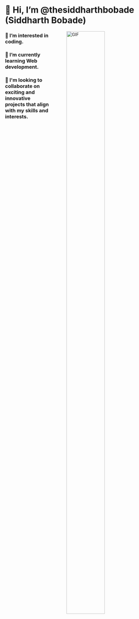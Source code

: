 # 👋 Hi, I’m @thesiddharthbobade (Siddharth Bobade) 

<img align="right" alt="GIF" src="https://i.giphy.com/media/L1R1tvI9svkIWwpVYr/giphy.webp" width="50%" height="70%" style="margin:0 50px;"> 

### 👀 I’m interested in coding.

### 🌱 I’m currently learning Web development.

### 💞️ I'm looking to collaborate on exciting and innovative projects that align with my skills and interests.




<!---
Siddharthbobade/Siddharthbobade is a ✨ special ✨ repository because its `README.md` (this file) appears on your GitHub profile.
You can click the Preview link to take a look at your changes.
--->
